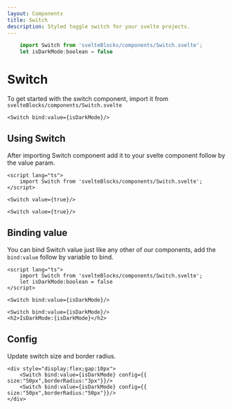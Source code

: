 ```yaml
---
layout: Components
title: Switch
description: Styled toggle switch for your svelte projects.
---
```

```js [CODE]
    import Switch from 'svelteBlocks/components/Switch.svelte';
    let isDarkMode:boolean = false
```
# Switch
To get started with the switch component, import it from `svelteBlocks/components/Switch.svelte`
```svelte [ADD]
<Switch bind:value={isDarkMode}/>
```

## Using Switch
After importing Switch component add it to your svelte component follow by the value param.
```svelte
<script lang="ts">
    import Switch from 'svelteBlocks/components/Switch.svelte';
</script>

<Switch value={true}/>
```
```svelte [ADD]
<Switch value={true}/>
```

## Binding value
You can bind Switch value just like any other of our components, add the `bind:value` follow by variable to bind.
```svelte
<script lang="ts">
    import Switch from 'svelteBlocks/components/Switch.svelte';
    let isDarkMode:boolean = false
</script>

<Switch bind:value={isDarkMode}/>
```
```svelte [ADD]
<Switch bind:value={isDarkMode}/>
<h2>IsDarkMode:{isDarkMode}</h2>
```

## Config
Update switch size and border radius.
```svelte [ALL]
<div style="display:flex;gap:10px">
    <Switch bind:value={isDarkMode} config={{ size:"50px",borderRadius:"3px"}}/>
    <Switch bind:value={isDarkMode} config={{ size:"50px",borderRadius:"50px"}}/>
</div>
```